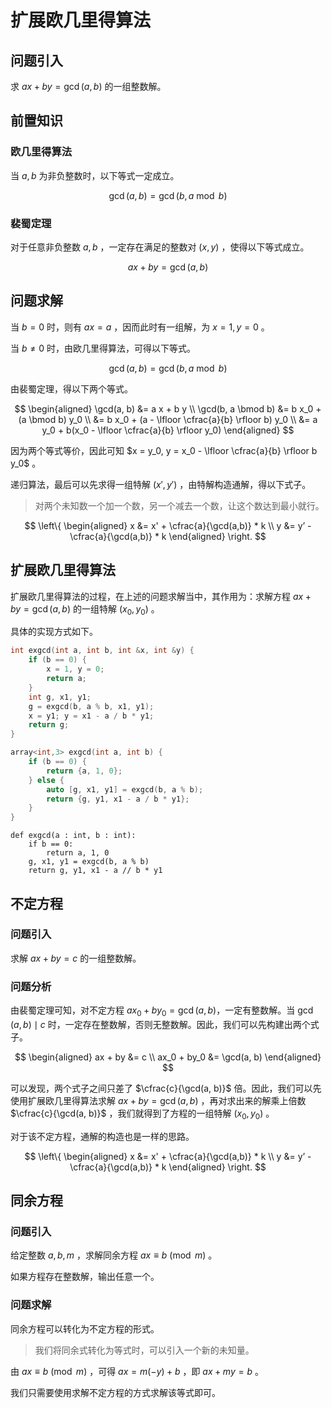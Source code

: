 # 扩展欧几里得算法

## 问题引入

求 $ax+by=\gcd(a,b)$ 的一组整数解。

## 前置知识

### 欧几里得算法

当 $a, b$ 为非负整数时，以下等式一定成立。

$$
\gcd (a, b) = \gcd (b, a \bmod b)
$$

### 裴蜀定理

对于任意非负整数 $a, b$ ，一定存在满足的整数对 $(x, y)$ ，使得以下等式成立。

$$
ax+by=\gcd(a,b)
$$

## 问题求解

当 $b=0$ 时，则有 $ax = a$ ，因而此时有一组解，为 $x=1,y=0$ 。

当 $b \neq 0$ 时，由欧几里得算法，可得以下等式。

$$
\gcd(a, b) = \gcd(b, a \bmod b)
$$

由裴蜀定理，得以下两个等式。

$$
\begin{aligned}
	\gcd(a, b) &= a x + b y \\
	\gcd(b, a \bmod b) &= b x_0 + (a \bmod b) y_0 \\
			&= b x_0 + (a - \lfloor \cfrac{a}{b} \rfloor b) y_0 \\
            &= a y_0 + b(x_0 - \lfloor \cfrac{a}{b} \rfloor y_0)
\end{aligned}
$$

因为两个等式等价，因此可知 $x = y_0, y = x_0 - \lfloor \cfrac{a}{b} \rfloor b y_0$ 。

递归算法，最后可以先求得一组特解 $(x', y')$ ，由特解构造通解，得以下式子。

> 对两个未知数一个加一个数，另一个减去一个数，让这个数达到最小就行。

$$
\left\{
\begin{aligned}
x &= x' + \cfrac{a}{\gcd(a,b)} * k \\
y &= y’ - \cfrac{a}{\gcd(a,b)} * k
\end{aligned}
\right.
$$

## 扩展欧几里得算法

扩展欧几里得算法的过程，在上述的问题求解当中，其作用为：求解方程 $ax + by = \gcd(a, b)$ 的一组特解 $(x_0, y_0)$ 。

具体的实现方式如下。

```cpp
int exgcd(int a, int b, int &x, int &y) {
    if (b == 0) {
        x = 1, y = 0;
        return a;
    }
    int g, x1, y1;
    g = exgcd(b, a % b, x1, y1);
    x = y1; y = x1 - a / b * y1;
    return g;
}

array<int,3> exgcd(int a, int b) {
    if (b == 0) {
        return {a, 1, 0};
    } else {
        auto [g, x1, y1] = exgcd(b, a % b);
        return {g, y1, x1 - a / b * y1};
    }
}
```

```py3
def exgcd(a : int, b : int):
    if b == 0:
        return a, 1, 0
    g, x1, y1 = exgcd(b, a % b)
    return g, y1, x1 - a // b * y1
```

## 不定方程

### 问题引入

求解 $ax + by = c$ 的一组整数解。

### 问题分析

由裴蜀定理可知，对不定方程 $ax_0 + by_0 = \gcd(a, b)$，一定有整数解。当 $\gcd(a, b) \mid c$ 时，一定存在整数解，否则无整数解。因此，我们可以先构建出两个式子。

$$
\begin{aligned}
    ax + by &= c  \\
    ax_0 + by_0 &= \gcd(a, b)
\end{aligned}
$$

可以发现，两个式子之间只差了 $\cfrac{c}{\gcd(a, b)}$ 倍。因此，我们可以先使用扩展欧几里得算法求解 $ax + by = \gcd(a, b)$ ，再对求出来的解乘上倍数 $\cfrac{c}{\gcd(a, b)}$ ，我们就得到了方程的一组特解 $(x_0, y_0)$ 。

对于该不定方程，通解的构造也是一样的思路。

$$
\left\{
\begin{aligned}
x &= x' + \cfrac{a}{\gcd(a,b)} * k \\
y &= y’ - \cfrac{a}{\gcd(a,b)} * k
\end{aligned}
\right.
$$

## 同余方程

### 问题引入

给定整数 $a, b, m$ ，求解同余方程 $ax \equiv b \pmod m$ 。

如果方程存在整数解，输出任意一个。

### 问题求解

同余方程可以转化为不定方程的形式。

> 我们将同余式转化为等式时，可以引入一个新的未知量。

由 $ax \equiv b \pmod m$ ，可得 $ax = m(-y) + b$ ，即 $ax + my = b$ 。

我们只需要使用求解不定方程的方式求解该等式即可。